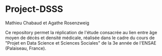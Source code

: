 # Project-DSSS

Mathieu Chabaud et Agathe Rosenzweig

Ce repository permet la réplication de l'étude consacrée au lien entre âge moyen de décès et densité médicale, réalisée dans le cadre du cours de "Projet en Data Science et Sciences Sociales" de la 3e année de l'ENSAE (Palaiseau, France).
